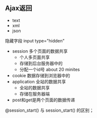 ## Ajax返回 ##

- text
- xml
- json

隐藏字段 input type="hidden"

- session 多个页面的数据共享
	- 个人多页面共享
	- 存储到后台服务器中的
	- 分配一个id号 about 20 minites
- cookie 数据存储到浏览器中的
- application 全站的数据共享
	- 全站的数据共享
	- 存储在服务器端
- post和get是两个页面的数据传递


@session_start() 与 session_start() 的区别；


